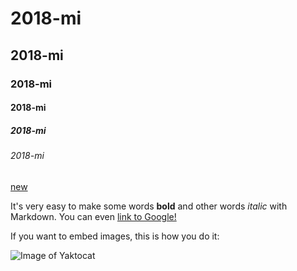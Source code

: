 # 2018-mi

## 2018-mi

###  2018-mi

#### 2018-mi

#####  2018-mi

######  2018-mi

[new](https://github.com/chenhung0853/2018-mi.git)


It's very easy to make some words **bold** and other words *italic* with Markdown. You can even [link to Google!](http://google.com)

If you want to embed images, this is how you do it:

![Image of Yaktocat](https://octodex.github.com/images/yaktocat.png)

